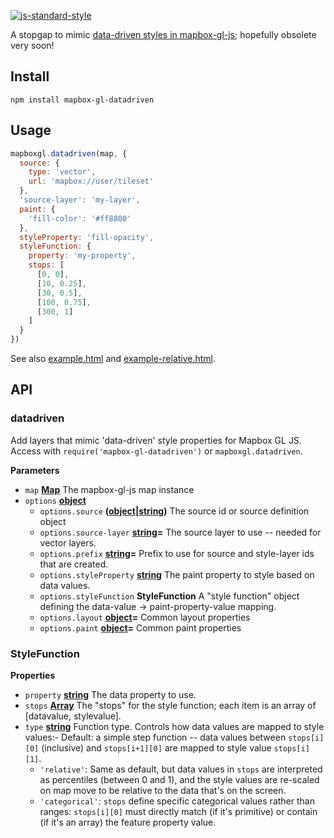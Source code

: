 [![js-standard-style](https://cdn.rawgit.com/feross/standard/master/badge.svg)](https://github.com/feross/standard)

A stopgap to mimic [data-driven styles in mapbox-gl-js](https://github.com/mapbox/mapbox-gl-js/pull/1932); hopefully obsolete very soon!

## Install

    npm install mapbox-gl-datadriven

## Usage

```js
mapboxgl.datadriven(map, {
  source: {
    type: 'vector',
    url: 'mapbox://user/tileset'
  },
  'source-layer': 'my-layer',
  paint: {
    'fill-color': '#ff8800'
  },
  styleProperty: 'fill-opacity',
  styleFunction: {
    property: 'my-property',
    stops: [
      [0, 0],
      [10, 0.25],
      [30, 0.5],
      [100, 0.75],
      [300, 1]
    ]
  }
})
```

See also [example.html](https://anandthakker.github.com/mapbox-gl-datadriven/example.html)
and [example-relative.html](https://anandthakker.github.com/mapbox-gl-datadriven/example.html).

## API

### datadriven

Add layers that mimic 'data-driven' style properties for Mapbox GL JS.
Access with `require('mapbox-gl-datadriven')` or `mapboxgl.datadriven`.

**Parameters**

-   `map` **[Map](https://developer.mozilla.org/en-US/docs/Web/JavaScript/Reference/Global_Objects/Map)** The mapbox-gl-js map instance
-   `options` **[object](https://developer.mozilla.org/en-US/docs/Web/JavaScript/Reference/Global_Objects/Object)** 
    -   `options.source` **([object](https://developer.mozilla.org/en-US/docs/Web/JavaScript/Reference/Global_Objects/Object)\|[string](https://developer.mozilla.org/en-US/docs/Web/JavaScript/Reference/Global_Objects/String))** The source id or source definition object
    -   `options.source-layer` **[string](https://developer.mozilla.org/en-US/docs/Web/JavaScript/Reference/Global_Objects/String)=** The source layer to use -- needed for vector layers.
    -   `options.prefix` **[string](https://developer.mozilla.org/en-US/docs/Web/JavaScript/Reference/Global_Objects/String)=** Prefix to use for source and style-layer ids that are created.
    -   `options.styleProperty` **[string](https://developer.mozilla.org/en-US/docs/Web/JavaScript/Reference/Global_Objects/String)** The paint property to style based on data values.
    -   `options.styleFunction` **StyleFunction** A "style function" object defining the data-value -> paint-property-value mapping.
    -   `options.layout` **[object](https://developer.mozilla.org/en-US/docs/Web/JavaScript/Reference/Global_Objects/Object)=** Common layout properties
    -   `options.paint` **[object](https://developer.mozilla.org/en-US/docs/Web/JavaScript/Reference/Global_Objects/Object)=** Common paint properties

### StyleFunction

**Properties**

-   `property` **[string](https://developer.mozilla.org/en-US/docs/Web/JavaScript/Reference/Global_Objects/String)** The data property to use.
-   `stops` **[Array](https://developer.mozilla.org/en-US/docs/Web/JavaScript/Reference/Global_Objects/Array)** The "stops" for the style function; each item is an array of [datavalue, stylevalue].
-   `type` **[string](https://developer.mozilla.org/en-US/docs/Web/JavaScript/Reference/Global_Objects/String)** Function type. Controls how data values are mapped to style values:-   Default: a simple step function -- data values between `stops[i][0]` (inclusive) and `stops[i+1][0]` are mapped to style value `stops[i][1]`.
    -   `'relative'`: Same as default, but data values in `stops` are interpreted as percentiles (between 0 and 1), and the style values are re-scaled on map move to be relative to the data that's on the screen.
    -   `'categorical'`: `stops` define specific categorical values rather than ranges: `stops[i][0]` must directly match (if it's primitive) or contain (if it's an array) the feature property value.
